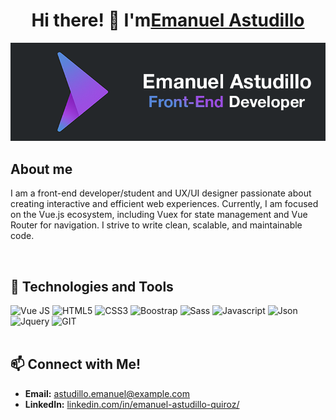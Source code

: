 <div align="center">
<h1 align="center">Hi there! 👋 I'm<a href="">Emanuel Astudillo</a></h1>
</div>
<img src="/banner_logoema.png">

<h2>About me</h2>

<p>I am a front-end developer/student and UX/UI designer passionate about creating interactive and efficient web experiences. Currently, I am focused on the Vue.js ecosystem, including Vuex for state management and Vue Router for navigation. I strive to write clean, scalable, and maintainable code.</p>
<br>

<h2> 🚀 Technologies and Tools</h2>
<div class="d-flex g-3 flex-row flex-wrap g-3">
<img class="mx-2" alt="Vue JS" src="https://img.shields.io/badge/Vue.js-35495E?style=for-the-badge&logo=vue.js&logoColor=4FC08D" />
<img class="mx-2" alt="HTML5" src="https://img.shields.io/badge/HTML5-E34F26?style=for-the-badge&logo=html5&logoColor=white" /> 
<img class="mx-2" alt="CSS3" src="https://img.shields.io/badge/CSS3-1572B6?style=for-the-badge&logo=css3&logoColor=white" />
<img class="mx-2" alt="Boostrap" src="https://img.shields.io/badge/Bootstrap-563D7C?style=for-the-badge&logo=bootstrap&logoColor=white" /> 
<img class="mx-2" alt="Sass" src="https://img.shields.io/badge/Sass-CC6699?style=for-the-badge&logo=sass&logoColor=white" />
<img class="mx-2" alt="Javascript" src="https://img.shields.io/badge/JavaScript-323330?style=for-the-badge&logo=javascript&logoColor=F7DF1E" /> 
<img class="mx-2" alt="Json" src="https://img.shields.io/badge/json-5E5C5C?style=for-the-badge&logo=json&logoColor=white" />
<img class="mx-2" alt="Jquery" src="https://img.shields.io/badge/jQuery-0769AD?style=for-the-badge&logo=jquery&logoColor=white" />
<img class="mx-2" alt="GIT" src="https://img.shields.io/badge/GIT-E44C30?style=for-the-badge&logo=git&logoColor=white" />
</div>
<br>
<h2>📫 Connect with Me!</h2>

- **Email:** [astudillo.emanuel@example.com](mailto:emanuel.astudillo@gmail.com)
- **LinkedIn:** [linkedin.com/in/emanuel-astudillo-quiroz/](https://linkedin.com/in/emanuel-astudillo-quiroz/)

